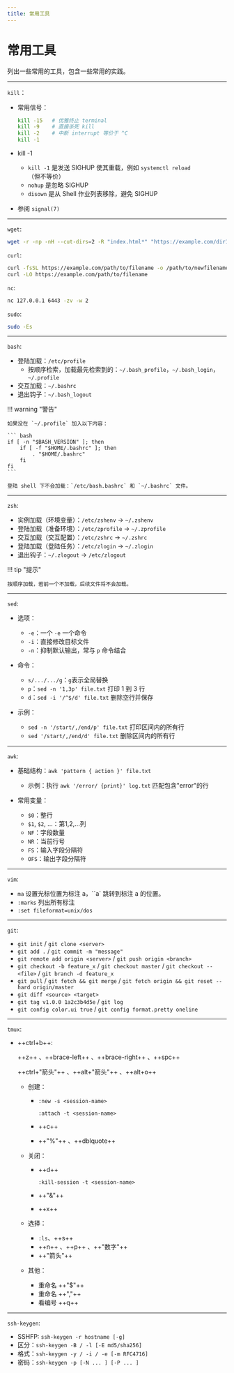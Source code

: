 ```yaml
---
title: 常用工具
---
```


常用工具
========

列出一些常用的工具，包含一些常用的实践。

---

`kill`：

-   常用信号： 
    ``` bash
    kill -15   # 优雅终止 terminal  
    kill -9    # 直接杀死 kill
    kill -2    # 中断 interrupt 等价于 ^C
    kill -1    
    ```

-   kill -1

    -   `kill -1` 是发送 SIGHUP 使其重载，例如 `systemctl reload`（但不等价）
    -   `nohup` 是忽略 SIGHUP
    -   `disown` 是从 Shell 作业列表移除，避免 SIGHUP

-   参阅 `signal(7)`

---

`wget`: 

``` bash
wget -r -np -nH --cut-dirs=2 -R "index.html*" "https://example.com/dir1/dir2/files/"
```

`curl`:

``` bash
curl -fsSL https://example.com/path/to/filename -o /path/to/newfilename
curl -LO https://example.com/path/to/filename
```

`nc`:

``` bash
nc 127.0.0.1 6443 -zv -w 2
```

`sudo`:

``` bash
sudo -Es
```

---

`bash`:

-   登陆加载：`/etc/profile`
    -   按顺序检索，加载最先检索到的：`~/.bash_profile`，`~/.bash_login`，`~/.profile`
-   交互加载：`~/.bashrc`
-   退出钩子：`~/.bash_logout`

!!! warning "警告"

    如果没在 `~/.profile` 加入以下内容：
    
    ``` bash
    if [ -n "$BASH_VERSION" ]; then
        if [ -f "$HOME/.bashrc" ]; then
            . "$HOME/.bashrc"
        fi
    fi
    ```

    登陆 shell 下不会加载：`/etc/bash.bashrc` 和 `~/.bashrc` 文件。

---

`zsh`:

-   实例加载（环境变量）：`/etc/zshenv` -> `~/.zshenv`
-   登陆加载（准备环境）：`/etc/zprofile` -> `~/.zprofile`
-   交互加载（交互配置）：`/etc/zshrc` -> `~/.zshrc`
-   登陆加载（登陆任务）：`/etc/zlogin` -> `~/.zlogin`
-   退出钩子：`~/.zlogout` -> `/etc/zlogout`

!!! tip "提示"

    按顺序加载，若前一个不加载，后续文件将不会加载。

---

`sed`:

-   选项：

    -   `-e`：一个 `-e` 一个命令
    -   `-i`：直接修改目标文件
    -   `-n`：抑制默认输出，常与 `p` 命令结合

-   命令：

    -   `s/.../.../g`：`g`表示全局替换
    -   `p`：`sed -n '1,3p' file.txt` 打印 1 到 3 行
    -   `d`：`sed -i '/^$/d' file.txt` 删除空行并保存

-   示例：

    -   `sed -n '/start/,/end/p' file.txt` 打印区间内的所有行
    -   `sed '/start/,/end/d' file.txt` 删除区间内的所有行

---

`awk`:

-   基础结构：`awk 'pattern { action }' file.txt`

    -   示例：执行 `awk '/error/ {print}' log.txt` 匹配包含"error"的行 

-   常用变量：

    -   `$0`：整行
    -   `$1`, `$2`, ...：第1,2,...列
    -   `NF`：字段数量
    -   `NR`：当前行号
    -   `FS`：输入字段分隔符
    -   `OFS`：输出字段分隔符

---

`vim`:

-   `ma` 设置光标位置为标注 a，``a` 跳转到标注 a 的位置。
-   `:marks` 列出所有标注
-   `:set fileformat=unix/dos`

---

`git`:

-   `git init` / `git clone <server>`
-   `git add .` / `git commit -m "message"`
-   `git remote add origin <server>` / `git push origin <branch>` 
-   `git checkout -b feature_x` / `git checkout master` / `git checkout -- <file>` / `git branch -d feature_x`
-   `git pull` / `git fetch && git merge` / `git fetch origin && git reset --hard origin/master`
-   `git diff <source> <target>`
-   `git tag v1.0.0 1a2c3b4d5e` / `git log`
-   `git config color.ui true` / `git config format.pretty oneline`

---

`tmux`: 

-   ++ctrl+b++: 

    ++z++ 、++brace-left++ 、++brace-right++ 、++spc++

    ++ctrl+"箭头"++ 、++alt+"箭头"++ 、++alt+o++

    <div class="grid cards" markdown>
    
    -   创建：
        -   `:new -s <session-name>`

            `:attach -t <session-name>`

        -   ++c++ 
        -   ++"%"++ 、++dblquote++
    
    -   关闭：
        -   ++d++

            `:kill-session -t <session-name>`

        -   ++"&"++
        -   ++x++
    
    -   选择：
        -   `:ls`、++s++
        -   ++n++ 、++p++ 、++"数字"++
        -   ++"箭头"++
    
    -   其他：
        -   重命名 ++"$"++
        -   重命名 ++","++
        -   看编号 ++q++

    
    </div>

---

`ssh-keygen`: 

-   SSHFP: `ssh-keygen -r hostname [-g]`
-   区分：`ssh-keygen -B / -l [-E md5/sha256]`
-   格式：`ssh-keygen -y / -i / -e [-m RFC4716]`
-   密码：`ssh-keygen -p [-N ... ] [-P ... ]`
